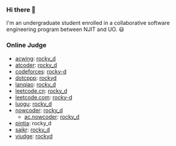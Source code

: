 ### Hi there 👋

<!--
**rocky-d/rocky-d** is a ✨ _special_ ✨ repository because its `README.md` (this file) appears on your GitHub profile.

Here are some ideas to get you started:

- 🔭 I’m currently working on ...
- 🌱 I’m currently learning ...
- 👯 I’m looking to collaborate on ...
- 🤔 I’m looking for help with ...
- 💬 Ask me about ...
- 📫 How to reach me: ...
- 😄 Pronouns: ...
- ⚡ Fun fact: ...
-->

I'm an undergraduate student enrolled in a collaborative software engineering program between NJIT and UO. 😃

### Online Judge

* [acwing](https://www.acwing.com): [rocky_d](https://www.acwing.com/user/myspace/index/464613)
* [atcoder](https://atcoder.jp): [rocky_d](https://atcoder.jp/users/rocky_d)
* [codeforces](https://codeforces.com): [rocky-d](https://codeforces.com/profile/rocky-d)
* [dotcppp](https://www.dotcpp.com): [rockyd](https://blog.dotcpp.com/home/uq_95664498151)
* [lanqiao](https://dasai.lanqiao.cn): [rocky_d](https://www.lanqiao.cn/users/2231556)
* [leetcode.cn](https://leetcode.cn): [rocky_d](https://leetcode.cn/u/rocky_d)
* [leetcode.com](https://leetcode.com): [rocky-d](https://leetcode.com/u/rocky-d)
* [luogu](https://www.luogu.com.cn): [rocky_d](https://www.luogu.com.cn/user/1019066)
* [nowcoder](https://www.nowcoder.com): [rocky_d](https://www.nowcoder.com/users/575112432)
    * [ac.nowcoder](https://ac.nowcoder.com): [rocky_d](https://ac.nowcoder.com/acm/contest/profile/575112432)
* [pintia](https://pintia.cn): rocky_d
* [saikr](https://oj.saikr.com): [rocky_d](https://oj.saikr.com/personal/36055)
* [vjudge](https://vjudge.net): [rockyd](https://vjudge.net/user/rockyd)

